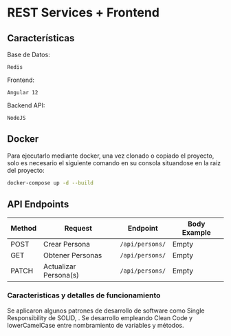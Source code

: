 # REST Services + Frontend

## Características
Base de Datos:
```
Redis
```

Frontend:
```
Angular 12
```

Backend API:
```
NodeJS
```
## Docker
Para ejecutarlo mediante docker, una vez clonado o copiado el proyecto, solo es necesario el siguiente comando en su consola situandose en la raiz del proyecto:
```sh
docker-compose up -d --build
```

## API Endpoints
| Method | Request | Endpoint | Body Example |
| ------ | ------ | ------ | ------ | 
| POST | Crear Persona | ```/api/persons/``` | Empty |
| GET | Obtener Personas | ```/api/persons/``` | Empty |
| PATCH | Actualizar Persona(s) | ```/api/persons/``` | Empty |


### Caracteristicas y detalles de funcionamiento
Se aplicaron algunos patrones de desarrollo de software como Single Responsibility de SOLID, .
Se desarrollo empleando Clean Code y lowerCamelCase entre nombramiento de variables y métodos.